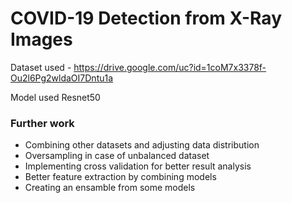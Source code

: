 # COVID-19 Detection from X-Ray Images
Dataset used - https://drive.google.com/uc?id=1coM7x3378f-Ou2l6Pg2wldaOI7Dntu1a

Model used Resnet50

### Further work
- Combining other datasets and adjusting data distribution
- Oversampling in case of unbalanced dataset
- Implementing cross validation for better result analysis
- Better feature extraction by combining models
- Creating an ensamble from some models
